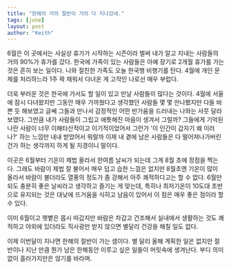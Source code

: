 ```yaml
---
title: "한해의 거의 절반이 거의 다 지나갔네."
tags: [june]
layout: post
author: "Keith"
---
```


6월은 이 곳에서는 사실상 휴가가 시작하는 시즌이라 벌써 내가 알고 지내는 사람들의 거의 90%가 휴가를 갔다. 한국에 가족이 있는 사람들은 아예 장기로 2개월 휴가를 가는 것은 흔히 보는 일이다. 나와 절친한 가족도 오늘 한국행 비행기를 탄다. 4월에 개인 문제를 처리하느라 1주 꽉 채워서 다녀온 게 고작인 나로선 매우 부럽다. 

더욱 부러운 것은 한국에 가서도 할 일이 있고 만날 사람들이 많다는 것이다. 4월에 서울에 잠시 다녀왔지만 그동안 매우 가까웠다고 생각했던 사람들 몇 몇 만나봤지만 다들 바쁜 듯 해보였고 글쎄 그들과 만나서 감정적인 어떤 반가움을 드러내는 나와는 사뭇 달라보였다. 그만큼 내가 사람들이 그립고 애틋해진 마음이 생겨서 그럴까? 그들에게 기억된 나란 사람이 너무 이해타산적이고 이기적이었어서 그런가 '이 인간이 갑자기 왜 이러나?' 하는 느낌만 내내 받았어서 뭐랄까 이제 내 곁에 남은 사람들은 다 떨어져나가버린 건가 하는 생각까지 하게 될 지경이니 말이다.

이곳은 6월부터 기온이 제법 올라서 한여름 날씨가 되는데 그게 8월 초에 정점을 찍는다. 그래도 바람이 제법 잘 불어서 매우 덥고 습한 느낌은 없지만 8월초엔 기온이 많이 올라서 바람이 불더라도 열풍의 정도가 좀 강해서 아주 쾌적하다고는 할 수 없다. 6월만 되도 충분히 좋은 날씨라고 생각하고 즐기는 게 맞는데, 특히나 최저기온이 10도대 초반으로 유지되는 것은 대낮에 뜨거움을 식히고 남음이 있어서 이 점은 매우 좋은 점이라 할 수 있다.

이미 6월이고 햇볕은 몹시 따갑지만 바람은 차갑고 건조해서 실내에서 생활하는 것도 쾌적하고 야외에 있더라도 직사광만 받지 않으면 별달리 건강을 해칠 일도 없다.

이제 이번달이 지나면 한해의 절반이 가는 셈이다. 별 달리 올해 계획한 일은 없지만 절반이나 지난 만큼 뭔가 남은 한해동안 이루고 싶은 일들이 머릿속에 생겨난다. 부디 의미 없이 흘러가지만은 않기를 바라며.